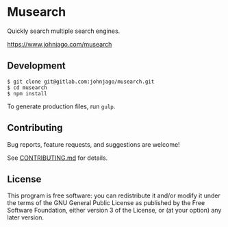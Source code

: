 # Musearch

Quickly search multiple search engines.

https://www.johnjago.com/musearch

## Development

    $ git clone git@gitlab.com:johnjago/musearch.git
    $ cd musearch
    $ npm install

To generate production files, run `gulp`.

## Contributing

Bug reports, feature requests, and suggestions are welcome!

See [CONTRIBUTING.md](https://gitlab.com/johnjago/musearch/blob/master/CONTRIBUTING.md)
for details.

## License

This program is free software: you can redistribute it and/or modify
it under the terms of the GNU General Public License as published by
the Free Software Foundation, either version 3 of the License, or
(at your option) any later version.
